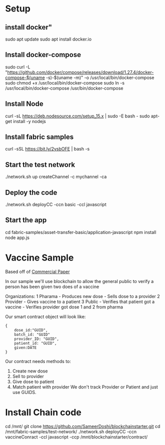 # Setup
## install docker"
sudo apt update
sudo apt install docker.io

## Install docker-compose
sudo curl -L "https://github.com/docker/compose/releases/download/1.27.4/docker-compose-$(uname -s)-$(uname -m)" -o /usr/local/bin/docker-compose
sudo chmod +x /usr/local/bin/docker-compose
sudo ln -s /usr/local/bin/docker-compose /usr/bin/docker-compose

## Install Node
curl -sL https://deb.nodesource.com/setup_15.x | sudo -E bash -
sudo apt-get install -y nodejs


## Install fabric samples
curl -sSL https://bit.ly/2ysbOFE | bash -s

## Start the test network
./network.sh up createChannel -c mychannel -ca
## Deploy the code
./network.sh deployCC -ccn basic -ccl javascript

## Start the app
cd fabric-samples/asset-transfer-basic/application-javascript
npm install
node app.js

# Vaccine Sample

Based off of [Commercial Paper](https://github.com/hyperledger/fabric-samples/blob/master/commercial-paper/organization/digibank/contract/ledger-api/statelist.js)

In our sample we'll use blockchain to allow the general public to verify a person has been given two does of a vaccine

Organizations:
1 Pharama
    - Produces new dose 
    - Sells dose to a provider
2 Provider
    - Gives vaccine to a patient
3 Public
    - Verifies that patient got a vaccine
    - Verifies provider got dose 1 and 2 from pharma

Our smart contract object will look like:
```
{
    dose_id:"GUID",
    batch_id: "GUID"
    provider_ID: "GUID",
    patient_id: "GUID",
    given:DATE     
}
```

Our contract needs methods to:
1. Create new dose
2. Sell to provider
3. Give dose to patient
4. Match patient with provider 
We don't track Provider or Patient and just use GUIDS.

# Install Chain code
cd /mnt/
git clone https://github.com/SameerDoshi/blockchainstarter.git
cd /mnt/fabric-samples/test-network/
./network.sh deployCC -ccn vaccineConract -ccl javascript -ccp /mnt/blockchainstarter/contract/